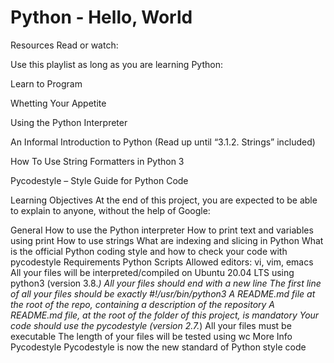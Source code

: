 # Python - Hello, World

Resources
Read or watch:

Use this playlist as long as you are learning Python:

Learn to Program

Whetting Your Appetite

Using the Python Interpreter

An Informal Introduction to Python (Read up until “3.1.2. Strings” included)

How To Use String Formatters in Python 3

Pycodestyle – Style Guide for Python Code

Learning Objectives
At the end of this project, you are expected to be able to explain to anyone, without the help of Google:

General
How to use the Python interpreter
How to print text and variables using print
How to use strings
What are indexing and slicing in Python
What is the official Python coding style and how to check your code with pycodestyle
Requirements
Python Scripts
Allowed editors: vi, vim, emacs
All your files will be interpreted/compiled on Ubuntu 20.04 LTS using python3 (version 3.8.*)
All your files should end with a new line
The first line of all your files should be exactly #!/usr/bin/python3
A README.md file at the root of the repo, containing a description of the repository
A README.md file, at the root of the folder of this project, is mandatory
Your code should use the pycodestyle (version 2.7.*)
All your files must be executable
The length of your files will be tested using wc
More Info
Pycodestyle
Pycodestyle is now the new standard of Python style code
